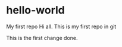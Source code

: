 # hello-world
My first repo
Hi all. 
This is my first repo in git

This is the first change done. 


